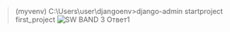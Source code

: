 >(myvenv) C:\Users\user\djangoenv>django-admin startproject first_project
![SW BAND  3  Ответ1](https://user-images.githubusercontent.com/84935915/180626002-4486543f-e779-45c0-9aec-030fa6be71c7.jpg)
